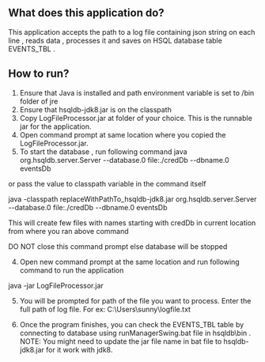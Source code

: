 What does this application do?
------------------------------
This application accepts the path to a log file containing json string on each line , reads data , processes it and saves on HSQL database table EVENTS_TBL .


How to run?
------------------------------

1. Ensure that Java is installed and path environment variable is set to /bin folder of jre
2. Ensure that hsqldb-jdk8.jar is on the classpath
3. Copy LogFileProcessor.jar at folder of your choice. This is the runnable jar for the application.
4. Open command prompt at same location where you copied the LogFileProcessor.jar.
4. To start the database , run following command
java org.hsqldb.server.Server --database.0 file:./credDb --dbname.0 eventsDb

or  pass the value to classpath variable in the command itself

java -classpath replaceWithPathTo_hsqldb-jdk8.jar org.hsqldb.server.Server --database.0 file:./credDb --dbname.0 eventsDb

This will create few files with names starting with credDb in current location from where you ran above command

DO NOT close this command prompt else database will be stopped

4.  Open new command prompt at the same location and run following command to run the application

java -jar LogFileProcessor.jar

5. You will be prompted for path of the file you want to process. Enter the full path of log file.
For ex: C:\Users\sunny\logfile.txt

6. Once the program finishes, you can check the EVENTS_TBL table by connecting to database
using runManagerSwing.bat file in hsqldb\bin .
NOTE: You might need to update the jar file name in bat file to hsqldb-jdk8.jar for it work with jdk8.


